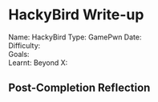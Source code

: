 # HackyBird Write-up

Name: HackyBird
Type: GamePwn
Date:  
Difficulty:  
Goals:  
Learnt:
Beyond X:

## Post-Completion Reflection

	
